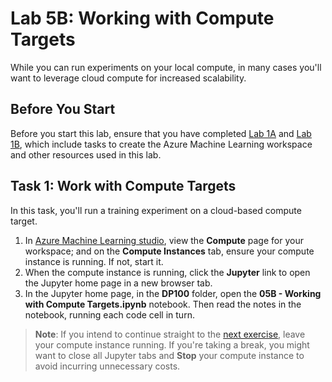 # Lab 5B: Working with Compute Targets

While you can run experiments on your local compute, in many cases you'll want to leverage cloud compute for increased scalability.

## Before You Start

Before you start this lab, ensure that you have completed [Lab 1A](Lab01A.md) and [Lab 1B](Lab01B.md), which include tasks to create the Azure Machine Learning workspace and other resources used in this lab.

## Task 1: Work with Compute Targets

In this task, you'll run a training experiment on a cloud-based compute target.

1. In [Azure Machine Learning studio](https://ml.azure.com), view the **Compute** page for your workspace; and on the **Compute Instances** tab, ensure your compute instance is running. If not, start it.
2. When the compute instance is running, click the **Jupyter** link to open the Jupyter home page in a new browser tab.
3. In the Jupyter home page, in the **DP100** folder, open the **05B - Working with Compute Targets.ipynb** notebook. Then read the notes in the notebook, running each code cell in turn.

> **Note**: If you intend to continue straight to the [next exercise](Lab06A.md), leave your compute instance running. If you're taking a break, you might want to close all Jupyter tabs and **Stop** your compute instance to avoid incurring unnecessary costs.
